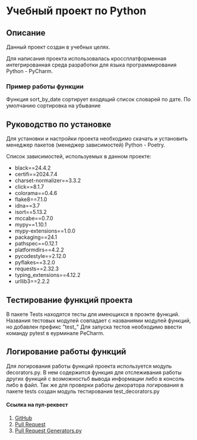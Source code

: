 # Учебный проект по Python

## Описание

Данный проект создан в учебных целях. 

Для написания проекта использовалась кроссплатформенная интегрированная среда разработки для языка программирования Python - PyCharm.

### Пример работы функции

Функция sort_by_date сортирует входящий список словарей по дате. По умолчанию сортировка на убывание

## Руководство по установке

Для установки и настройки проекта необходимо скачать и установить менеджер пакетов (менеджер зависимостей) Python - Poetry.

Список зависимостей, используемых в данном проекте:
- black==24.4.2
- certifi==2024.7.4
- charset-normalizer==3.3.2
- click==8.1.7
- colorama==0.4.6
- flake8==7.1.0
- idna==3.7
- isort==5.13.2
- mccabe==0.7.0
- mypy==1.10.1
- mypy-extensions==1.0.0
- packaging==24.1
- pathspec==0.12.1
- platformdirs==4.2.2
- pycodestyle==2.12.0
- pyflakes==3.2.0
- requests==2.32.3
- typing_extensions==4.12.2
- urllib3==2.2.2

## Тестирование функций проекта
В пакете Tests находятся тесты для имеющихся в проэкте функций.
Названия тестовых модулей совпадает с названиями модулей функций, но добавлен префикс "test_"
Для запуска тестов необходимо ввести команду pytest в еурминале PeCharm.

## Логирование работы функций

Для логирования работы функций проекта используется модуль decorators.py. В нем содержится функция для отслеживания работы других функций с возможностьб вывода информации либо в консоль либо в файл.
Так же для проверки работы декоратора логирования в пакете tests создан модуль тестирования test_decorators.py

#### Ссылка на пул-реквест

1. [GitHub](https://github.com/ChubshevAB/Home_work_project/pull/1)
2. [Pull Request](https://github.com/ChubshevAB/Home_work_project/pull/4)
3. [Pull Request Generators.py](https://github.com/ChubshevAB/Home_work_project/pull/5)
